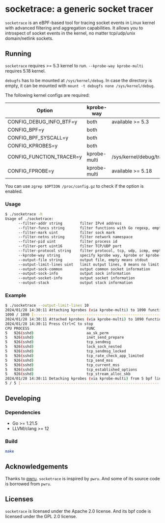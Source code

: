 <!--
 Copyright 2024 Leon Hwang.
 SPDX-License-Identifier: Apache-2.0
-->

# socketrace: a generic socket tracer

`socketrace` is an eBPF-based tool for tracing socket events in Linux kernel
with advanced filtering and aggregation capabilities. It allows you to
introspect of socket events in the kernel, no matter tcp/udp/unix domain/netlink
sockets.

## Running

`socketrace` requires >= 5.3 kernel to run. `--kprobe-way kprobe-multi` requires
5.18 kernel.

`debugfs` has to be mounted at `/sys/kernel/debug`. In case the directory is
empty, it can be mounted with `mount -t debugfs none /sys/kernel/debug`.

The following kernel configs are required:

|           Option         | kprobe-way   |                         Note                         |
| ------------------------ | ------------ | ---------------------------------------------------- |
|CONFIG_DEBUG_INFO_BTF=y   | both         | available >= 5.3 |
|CONFIG_BPF=y              | both         | |
|CONFIG_BPF_SYSCALL=y      | both         | |
|CONFIG_KPROBES=y          | both         | |
|CONFIG_FUNCTION_TRACER=y  | kprobe-multi | /sys/kernel/debug/tracing/available_filter_functions |
|CONFIG_FPROBE=y           | kprobe-multi | available >= 5.18 |

You can use `zgrep $OPTION /proc/config.gz` to check if the option is enabled.

### Usage

```bash
$ ./socketrace -h
Usage of ./socketrace:
      --filter-addr string        filter IPv4 address
      --filter-funcs string       filter functions with Go regexp, empty means all
      --filter-mark uint          filter sock mark
      --filter-netns string       filter network namespace
      --filter-pid uint           filter process id
      --filter-port uint16        filter TCP/UDP port
      --filter-protocol string    filter protocol, tcp, udp, icmp, empty means all
      --kprobe-way string         specify kprobe way, kprobe or kprobe-multi, empty means auto detect
      --output-file string        output file, empty means stdout
      --output-limit-lines uint   limit output lines, 0 means no limit
      --output-sock-common        output common socket information
      --output-sock-info          output sock information
      --output-socket-info        output socket information
      --output-stack              output stack information
```

### Example

```bash
$ ./socketrace --output-limit-lines 10
2024/01/28 14:30:11 Attaching kprobes (via kprobe-multi) to 1090 functions
1090 / 1090 [----------------------------------------------------------------------------------------------------------------------------------] 100.00% ? p/s
2024/01/28 14:30:11 Attached kprobes (via kprobe-multi) to 1090 functions
2024/01/28 14:30:11 Press Ctrl+C to stop
CPU PROCESS                          FUNC
5   926(sshd)                        aa_sk_perm                          192.168.64.2:22 -> 192.168.64.1:55856 netns=4026531840 family=AF_INET6 protocol=IPPROTO_TCP
5   926(sshd)                        inet_send_prepare                   192.168.64.2:22 -> 192.168.64.1:55856 netns=4026531840 family=AF_INET6 protocol=IPPROTO_TCP
5   926(sshd)                        tcp_sendmsg                         192.168.64.2:22 -> 192.168.64.1:55856 netns=4026531840 family=AF_INET6 protocol=IPPROTO_TCP
5   926(sshd)                        lock_sock_nested                    192.168.64.2:22 -> 192.168.64.1:55856 netns=4026531840 family=AF_INET6 protocol=IPPROTO_TCP
5   926(sshd)                        tcp_sendmsg_locked                  192.168.64.2:22 -> 192.168.64.1:55856 netns=4026531840 family=AF_INET6 protocol=IPPROTO_TCP
5   926(sshd)                        tcp_rate_check_app_limited          192.168.64.2:22 -> 192.168.64.1:55856 netns=4026531840 family=AF_INET6 protocol=IPPROTO_TCP
5   926(sshd)                        tcp_send_mss                        192.168.64.2:22 -> 192.168.64.1:55856 netns=4026531840 family=AF_INET6 protocol=IPPROTO_TCP
5   926(sshd)                        tcp_current_mss                     192.168.64.2:22 -> 192.168.64.1:55856 netns=4026531840 family=AF_INET6 protocol=IPPROTO_TCP
5   926(sshd)                        tcp_established_options             192.168.64.2:22 -> 192.168.64.1:55856 netns=4026531840 family=AF_INET6 protocol=IPPROTO_TCP
5   926(sshd)                        tcp_stream_alloc_skb                192.168.64.2:22 -> 192.168.64.1:55856 netns=4026531840 family=AF_INET6 protocol=IPPROTO_TCP
2024/01/28 14:30:11 Detaching kprobes (via kprobe-multi) from 5 bpf links
5 / 5 [---------------------------------------------------------------------------------------------------------------------------------------] 100.00% 13 p/s
```

## Developing

### Dependencies

- Go >= 1.21.5
- LLVM/clang >= 12

### Build

```bash
make
```

## Acknowledgements

Thanks to [pwru](github.com/cilium/pwru). `socketrace` is inspired by `pwru`.
And some of its source code is borrowed from `pwru`.

## Licenses

`socketrace` is licensed under the Apache 2.0 license. And its bpf code is licensed
under the GPL 2.0 license.
